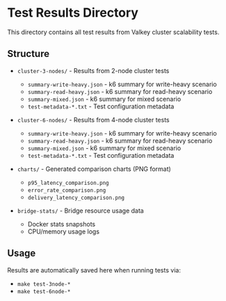 # Test Results Directory

This directory contains all test results from Valkey cluster scalability tests.

## Structure

- `cluster-3-nodes/` - Results from 2-node cluster tests
  - `summary-write-heavy.json` - k6 summary for write-heavy scenario
  - `summary-read-heavy.json` - k6 summary for read-heavy scenario
  - `summary-mixed.json` - k6 summary for mixed scenario
  - `test-metadata-*.txt` - Test configuration metadata

- `cluster-6-nodes/` - Results from 4-node cluster tests
  - `summary-write-heavy.json` - k6 summary for write-heavy scenario
  - `summary-read-heavy.json` - k6 summary for read-heavy scenario
  - `summary-mixed.json` - k6 summary for mixed scenario
  - `test-metadata-*.txt` - Test configuration metadata

- `charts/` - Generated comparison charts (PNG format)
  - `p95_latency_comparison.png`
  - `error_rate_comparison.png`
  - `delivery_latency_comparison.png`

- `bridge-stats/` - Bridge resource usage data
  - Docker stats snapshots
  - CPU/memory usage logs

## Usage

Results are automatically saved here when running tests via:
- `make test-3node-*`
- `make test-6node-*`


